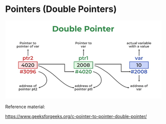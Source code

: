# Pointers (Double Pointers)

![Alt text](image.png)

Reference material:

https://www.geeksforgeeks.org/c-pointer-to-pointer-double-pointer/